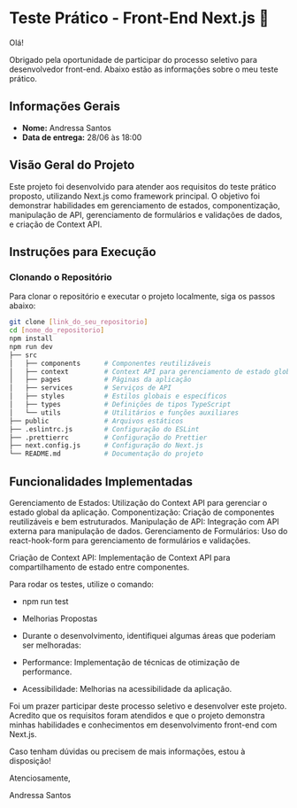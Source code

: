 # Teste Prático - Front-End Next.js 🚀

Olá!

Obrigado pela oportunidade de participar do processo seletivo para desenvolvedor front-end. Abaixo estão as informações sobre o meu teste prático.

## Informações Gerais

- **Nome:** Andressa Santos
- **Data de entrega:** 28/06 às 18:00

## Visão Geral do Projeto

Este projeto foi desenvolvido para atender aos requisitos do teste prático proposto, utilizando Next.js como framework principal. O objetivo foi demonstrar habilidades em gerenciamento de estados, componentização, manipulação de API, gerenciamento de formulários e validações de dados, e criação de Context API.

## Instruções para Execução

### Clonando o Repositório

Para clonar o repositório e executar o projeto localmente, siga os passos abaixo:

```bash
git clone [link_do_seu_repositorio]
cd [nome_do_repositorio]
npm install
npm run dev
├── src
│   ├── components      # Componentes reutilizáveis
│   ├── context         # Context API para gerenciamento de estado global
│   ├── pages           # Páginas da aplicação
│   ├── services        # Serviços de API
│   ├── styles          # Estilos globais e específicos
│   ├── types           # Definições de tipos TypeScript
│   └── utils           # Utilitários e funções auxiliares
├── public              # Arquivos estáticos
├── .eslintrc.js        # Configuração do ESLint
├── .prettierrc         # Configuração do Prettier
├── next.config.js      # Configuração do Next.js
└── README.md           # Documentação do projeto
```

## Funcionalidades Implementadas

Gerenciamento de Estados: Utilização do Context API para gerenciar o estado global da aplicação.
Componentização: Criação de componentes reutilizáveis e bem estruturados.
Manipulação de API: Integração com API externa para manipulação de dados.
Gerenciamento de Formulários: Uso do react-hook-form para gerenciamento de formulários e validações.

Criação de Context API: Implementação de Context API para compartilhamento de estado entre componentes.

Para rodar os testes, utilize o comando:
- npm run test
- Melhorias Propostas
- Durante o desenvolvimento, identifiquei algumas áreas que poderiam ser melhoradas:

- Performance: Implementação de técnicas de otimização de performance.
- Acessibilidade: Melhorias na acessibilidade da aplicação.

Foi um prazer participar deste processo seletivo e desenvolver este projeto. Acredito que os requisitos foram atendidos e que o projeto demonstra minhas habilidades e conhecimentos em desenvolvimento front-end com Next.js.

Caso tenham dúvidas ou precisem de mais informações, estou à disposição!

Atenciosamente,

Andressa Santos
